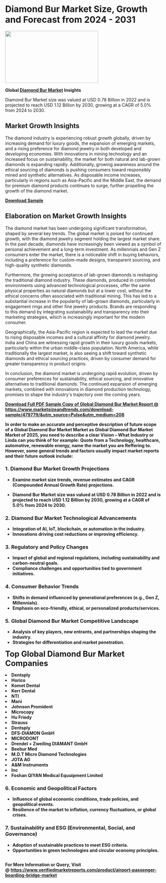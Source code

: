 <H1>Diamond Bur Market Size, Growth and Forecast from 2024 - 2031</H1><img class="aligncenter size-medium wp-image-584254" src="https://thirdeyenews.in/wp-content/uploads/2024/09/Global-Market-Research-300x168.jpeg" alt="" width="300" height="168" /><p><strong>Global&nbsp;<a href="https://www.marketsizeandtrends.com/download-sample/479779/&amp;utm_source=Pulse&amp;utm_medium=208">Diamond Bur Market</a> Insights</strong></p><p>Diamond Bur Market size was valued at USD 0.78 Billion in 2022 and is projected to reach USD 1.12 Billion by 2030, growing at a CAGR of 5.0% from 2024 to 2030.</p><p><h2>Market Growth Insights</h2> <p>The diamond industry is experiencing robust growth globally, driven by increasing demand for luxury goods, the expansion of emerging markets, and a rising preference for diamond jewelry in both developed and developing economies. With innovations in mining technology and an increased focus on sustainability, the market for both natural and lab-grown diamonds is expanding rapidly. Additionally, growing awareness around the ethical sourcing of diamonds is pushing consumers toward responsibly mined and synthetic alternatives. As disposable income increases, particularly in regions such as Asia-Pacific and the Middle East, the demand for premium diamond products continues to surge, further propelling the growth of the diamond market.</p> <p><strong><a href="#">Download Sample</a></strong></p> <h2>Elaboration on Market Growth Insights</h2> <p>The diamond market has been undergoing significant transformation, shaped by several key trends. The global market is poised for continued growth, with the diamond jewelry segment holding the largest market share. In the past decade, diamonds have increasingly been viewed as a symbol of personal achievement and a long-term investment. As millennials and Gen Z consumers enter the market, there is a noticeable shift in buying behaviors, including a preference for custom-made designs, transparent sourcing, and high-quality synthetic diamonds.</p> <p>Furthermore, the growing acceptance of lab-grown diamonds is reshaping the traditional diamond industry. These diamonds, produced in controlled environments using advanced technological processes, offer the same physical properties as natural diamonds but at a lower cost, without the ethical concerns often associated with traditional mining. This has led to a substantial increase in the popularity of lab-grown diamonds, particularly in engagement rings and other fine jewelry products. Brands are responding to this demand by integrating sustainability and transparency into their marketing strategies, which is increasingly important for the modern consumer.</p> <p>Geographically, the Asia-Pacific region is expected to lead the market due to rising disposable incomes and a cultural affinity for diamond jewelry. India and China are witnessing rapid growth in their luxury goods markets, particularly within the urban middle-class population. North America, while traditionally the largest market, is also seeing a shift toward synthetic diamonds and ethical sourcing practices, driven by consumer demand for greater transparency in product origins.</p> <p>In conclusion, the diamond market is undergoing rapid evolution, driven by consumer preferences for sustainability, ethical sourcing, and innovative alternatives to traditional diamonds. The continued expansion of emerging markets, combined with innovations in diamond production technology, promises to shape the industry's trajectory over the coming years.</p> <p><strong><a href="#"></p><p><span class=""><strong>Download Full PDF Sample Copy of Global Diamond Bur Market Report</strong> @ <a href="https://www.marketsizeandtrends.com/download-sample/479779/&amp;utm_source=Pulse&amp;utm_medium=208" target="_blank">https://www.marketsizeandtrends.com/download-sample/479779/&amp;utm_source=Pulse&amp;utm_medium=208</a></span></p><p>In order to make an accurate and perceptive description of future scope of a Global&nbsp;Diamond Bur Market Market as Global&nbsp;Diamond Bur Market Market of 2025, you need to describe a clear Vision &ndash; What Industry or Linda can you think of for example: Quote from a Technology, healthcare, automotive, renewable energy, name the market you are Reffering to. However, some general trends and factors usually impact market reports and their future outlook include:</p><h3>1.&nbsp;<strong>Diamond Bur Market Growth Projections</strong></h3><ul><li>Examine market size trends, revenue estimates and CAGR (Compounded Annual Growth Rate) projections.</li><li><p>Diamond Bur Market size was valued at USD 0.78 Billion in 2022 and is projected to reach USD 1.12 Billion by 2030, growing at a CAGR of 5.0% from 2024 to 2030.</p></li></ul><h3>2.&nbsp;<strong>Diamond Bur Market Technological Advancements</strong></h3><ul><li>Integration of AI, IoT, blockchain, or automation in the industry.</li><li>Innovations driving cost reductions or improving efficiency.</li></ul><h3>3.&nbsp;<strong>Regulatory and Policy Changes</strong></h3><ul><li>Impact of global and regional regulations, including sustainability and carbon-neutral goals.</li><li>Compliance challenges and opportunities tied to government initiatives.</li></ul><h3>4.&nbsp;<strong>Consumer Behavior Trends</strong></h3><ul><li>Shifts in demand influenced by generational preferences (e.g., Gen Z, Millennials).</li><li>Emphasis on eco-friendly, ethical, or personalized products/services.</li></ul><h3>5.&nbsp;<strong>Global Diamond Bur Market Competitive Landscape</strong></h3><ul><li>Analysis of key players, new entrants, and partnerships shaping the industry.</li><li>Strategies for differentiation and market penetration.</li></ul><p data-pm-slice="1 1 []"><span style="color: inherit; font-family: inherit; font-size: 25px;">Top Global Diamond Bur Market Companies</span></p><div class="" data-test-id=""><p><li>Dentsply</li><li> Horico</li><li> Komet Dental</li><li> Kerr Dental</li><li> NTI</li><li> Mani</li><li> Johnson Promident</li><li> Microcopy</li><li> Hu Friedy</li><li> Strauss</li><li> Dentsply</li><li> DFS-DIAMON GmbH</li><li> MICRODONT</li><li> Drendel + Zweiling DIAMANT GmbH</li><li> Beebur Med</li><li> M.D.T Micro Diamond Technologies</li><li> JOTA AG</li><li> A&M Instruments</li><li>Inc</li><li> Foshan QIYAN Medical Equuipment Limited</li></p></div><h3>6.&nbsp;<strong>Economic and Geopolitical Factors</strong></h3><ul><li>Influence of global economic conditions, trade policies, and geopolitical events.</li><li>Resilience of the market to inflation, currency fluctuations, or global crises.</li></ul><h3>7.&nbsp;<strong>Sustainability and ESG (Environmental, Social, and Governance)</strong></h3><ul><li>Adoption of sustainable practices to meet ESG criteria.</li><li>Opportunities in green technologies and circular economy principles.</li></ul><h2><strong style="font-size: 14px;">For More Information or Query, Visit @&nbsp;</strong><a style="background-color: #ffffff; font-size: 14px;" href="https://www.marketsizeandtrends.com/report/diamond-bur-market/" target="_blank">https://www.verifiedmarketreports.com/product/airport-passenger-boarding-bridge-market</a></h2>
